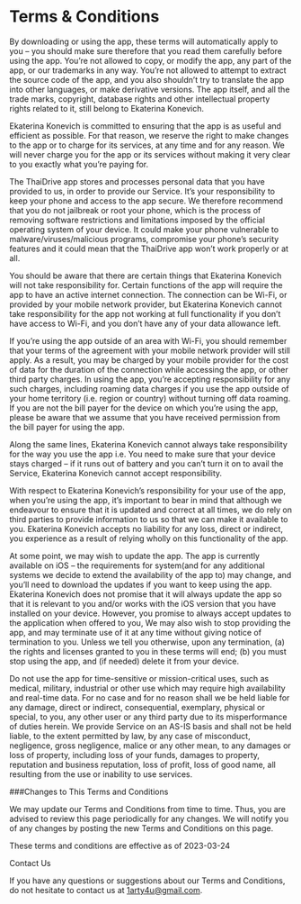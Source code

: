 # Terms & Conditions
By downloading or using the app, these terms will automatically apply to you – you should make sure therefore that you read them carefully before using the app. You’re not allowed to copy, or modify the app, any part of the app, or our trademarks in any way. You’re not allowed to attempt to extract the source code of the app, and you also shouldn’t try to translate the app into other languages, or make derivative versions. The app itself, and all the trade marks, copyright, database rights and other intellectual property rights related to it, still belong to Ekaterina Konevich.

Ekaterina Konevich is committed to ensuring that the app is as useful and efficient as possible. For that reason, we reserve the right to make changes to the app or to charge for its services, at any time and for any reason. We will never charge you for the app or its services without making it very clear to you exactly what you’re paying for.

The ThaiDrive app stores and processes personal data that you have provided to us, in order to provide our Service. It’s your responsibility to keep your phone and access to the app secure. We therefore recommend that you do not jailbreak or root your phone, which is the process of removing software restrictions and limitations imposed by the official operating system of your device. It could make your phone vulnerable to malware/viruses/malicious programs, compromise your phone’s security features and it could mean that the ThaiDrive app won’t work properly or at all.

You should be aware that there are certain things that Ekaterina Konevich will not take responsibility for. Certain functions of the app will require the app to have an active internet connection. The connection can be Wi-Fi, or provided by your mobile network provider, but Ekaterina Konevich cannot take responsibility for the app not working at full functionality if you don’t have access to Wi-Fi, and you don’t have any of your data allowance left.

If you’re using the app outside of an area with Wi-Fi, you should remember that your terms of the agreement with your mobile network provider will still apply. As a result, you may be charged by your mobile provider for the cost of data for the duration of the connection while accessing the app, or other third party charges. In using the app, you’re accepting responsibility for any such charges, including roaming data charges if you use the app outside of your home territory (i.e. region or country) without turning off data roaming. If you are not the bill payer for the device on which you’re using the app, please be aware that we assume that you have received permission from the bill payer for using the app.

Along the same lines, Ekaterina Konevich cannot always take responsibility for the way you use the app i.e. You need to make sure that your device stays charged – if it runs out of battery and you can’t turn it on to avail the Service, Ekaterina Konevich cannot accept responsibility.

With respect to Ekaterina Konevich’s responsibility for your use of the app, when you’re using the app, it’s important to bear in mind that although we endeavour to ensure that it is updated and correct at all times, we do rely on third parties to provide information to us so that we can make it available to you. Ekaterina Konevich accepts no liability for any loss, direct or indirect, you experience as a result of relying wholly on this functionality of the app.

At some point, we may wish to update the app. The app is currently available on iOS – the requirements for system(and for any additional systems we decide to extend the availability of the app to) may change, and you’ll need to download the updates if you want to keep using the app. Ekaterina Konevich does not promise that it will always update the app so that it is relevant to you and/or works with the iOS version that you have installed on your device. However, you promise to always accept updates to the application when offered to you, We may also wish to stop providing the app, and may terminate use of it at any time without giving notice of termination to you. Unless we tell you otherwise, upon any termination, (a) the rights and licenses granted to you in these terms will end; (b) you must stop using the app, and (if needed) delete it from your device.

Do not use the app for time-sensitive or mission-critical uses, such as medical, military, industrial or other use which may require high availability and real-time data. For no case and for no reason shall we be held liable for any damage, direct or indirect, consequential, exemplary, physical or special, to you, any other user or any third party due to its misperformance of duties herein. We provide Service on an AS-IS basis and shall not be held liable, to the extent permitted by law, by any case of misconduct, negligence, gross negligence, malice or any other mean, to any damages or loss of property, including loss of your funds, damages to property, reputation and business reputation, loss of profit, loss of good name, all resulting from the use or inability to use services.

###Changes to This Terms and Conditions

We may update our Terms and Conditions from time to time. Thus, you are advised to review this page periodically for any changes. We will notify you of any changes by posting the new Terms and Conditions on this page.

These terms and conditions are effective as of 2023-03-24

Contact Us

If you have any questions or suggestions about our Terms and Conditions, do not hesitate to contact us at 1arty4u@gmail.com.

